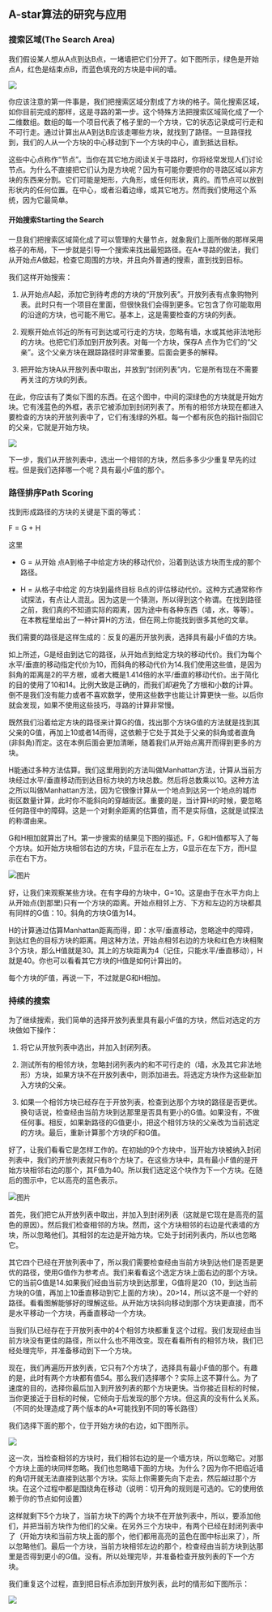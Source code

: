 ## A-star算法的研究与应用

### 搜索区域(The Search Area)

我们假设某人想从A点到达B点，一堵墙把它们分开了。如下图所示，绿色是开始点A，红色是结束点B，而蓝色填充的方块是中间的墙。

![](assets/002/009-9ccfbdc5.png)

你应该注意的第一件事是，我们把搜索区域分割成了方块的格子。简化搜索区域，如你目前完成的那样，这是寻路的第一步。这个特殊方法把搜索区域简化成了一个二维数组。数组的每一个项目代表了格子里的一个方块，它的状态记录成可行走和不可行走。通过计算出从A到达B应该走哪些方块，就找到了路径。一旦路径找到，我们的人从一个方块的中心移动到下一个方块的中心，直到抵达目标。

这些中心点称作“节点”。当你在其它地方阅读关于寻路时，你将经常发现人们讨论节点。为什么不直接把它们认为是方块呢？因为有可能你要把你的寻路区域以非方块的东西来分割。它们可能是矩形，六角形，或任何形状，真的。而节点可以放到形状内的任何位置。在中心，或者沿着边缘，或其它地方。然而我们使用这个系统，因为它最简单。

#### 开始搜索Starting the Search

一旦我们把搜索区域简化成了可以管理的大量节点，就象我们上面所做的那样采用格子的布局，下一步就是引导一个搜索来找出最短路径。在A*寻路的做法，我们从开始点A做起，检查它周围的方块，并且向外普通的搜索，直到找到目标。

我们这样开始搜索：

1. 从开始点A起，添加它到待考虑的方块的“开放列表”。开放列表有点象购物列表。此时只有一个项目在里面，但很快我们会得到更多。它包含了你可能取用的沿途的方块，也可能不用它。基本上，这是需要检查的方块的列表。

2. 观察开始点邻近的所有可到达或可行走的方块，忽略有墙，水或其他非法地形的方块。也把它们添加到开放列表。对每一个方块，保存A 点作为它们的“父亲”。这个父亲方块在跟踪路径时非常重要。后面会更多的解释。

3. 把开始方块A从开放列表中取出，并放到“封闭列表”内，它是所有现在不需要再关注的方块的列表。

在此，你应该有了类似下图的东西。在这个图中，中间的深绿色的方块就是开始方块。它有浅蓝色的外框，表示它被添加到封闭列表了。所有的相邻方块现在都进入要检查的方块的开放列表中了，它们有浅绿的外框。每一个都有灰色的指针指回它的父亲，它就是开始方块。

![](assets/002/009-d3a527e6.png)

下一步，我们从开放列表中，选出一个相邻的方块，然后多多少少重复早先的过程。但是我们选择哪一个呢？具有最小F值的那个。

### 路径排序Path Scoring

找到形成路径的方块的关键是下面的等式：

F = G + H

这里
* G = 从开始 点A到格子中给定方块的移动代价，沿着到达该方块而生成的那个路径。

* H = 从格子中给定 的方块到最终目标 B点的评估移动代价。这种方式通常称作试探法，有点让人混乱。因为这是一个猜测，所以得到这个称谓。在找到路径之前，我们真的不知道实际的距离，因为途中有各种东西（墙，水，等等）。在本教程里给出了一种计算H的方法，但在网上你能找到很多其他的文章。

我们需要的路径是这样生成的：反复的遍历开放列表，选择具有最小F值的方块。

如上所述，G是经由到达它的路径，从开始点到给定方块的移动代价。我们为每个水平/垂直的移动指定代价为10，而斜角的移动代价为14.我们使用这些值，是因为斜角的距离是2的平方根，或者大概是1.414倍的水平/垂直的移动代价。出于简化的目的使用了10和14。比例大致是正确的，而我们却避免了方根和小数的计算。倒不是我们没有能力或者不喜欢数学，使用这些数字也能让计算更快一些。以后你就会发现，如果不使用这些技巧，寻路的计算非常慢。

既然我们沿着给定方块的路径来计算G的值，找出那个方块G值的方法就是找到其父亲的G值，再加上10或者14而得，这依赖于它处于其处于父亲的斜角或者直角(非斜角)而定。这在本例后面会更加清晰，随着我们从开始点离开而得到更多的方块。

H能通过多种方法估算。我们这里用到的方法叫做Manhattan方法，计算从当前方块经过水平/垂直移动而到达目标方块的方块总数。然后将总数乘以10。这种方法之所以叫做Manhattan方法，因为它很像计算从一个地点到达另一个地点的城市街区数量计算，此时你不能斜向的穿越街区。重要的是，当计算H的时候，要忽略任何路径中的障碍。这是一个对剩余距离的估算值，而不是实际值，这就是试探法的称谓由来。

G和H相加就算出了H。第一步搜索的结果见下图的描述。F，G和H值都写入了每个方块。如开始方块相邻右边的方块，F显示在左上方，G显示在左下方，而H显示在右下方。

![图片](assets/002/009-092d63b2.png)

好，让我们来观察某些方块。在有字母的方块中，G=10。这是由于在水平方向上从开始点(到那里)只有一个方块的距离。开始点相邻上方、下方和左边的方块都具有同样的G值：10。斜角的方块G值为14。

H的计算通过估算Manhattan距离而得，即：水平/垂直移动，忽略途中的障碍，到达红色的目标方块的距离。用这种方法，开始点相邻右边的方块和红色方块相聚3个方块，那么H值就是30。其上的方块距离为4（记住，只能水平/垂直移动），H就是40。你也可以看看其它方块的H值是如何计算出的。

每个方块的F值，再说一下，不过就是G和H相加。

### 持续的搜索

为了继续搜索，我们简单的选择开放列表里具有最小F值的方块，然后对选定的方块做如下操作：

1. 将它从开放列表中选出，并加入封闭列表。

2. 测试所有的相邻方块，忽略封闭列表内的和不可行走的（墙，水及其它非法地形）方块，如果方块不在开放列表中，则添加进去。将选定方块作为这些新加入方块的父亲。

3. 如果一个相邻方块已经存在于开放列表，检查到达那个方块的路径是否更优。换句话说，检查经由当前方块到达那里是否具有更小的G值。如果没有，不做任何事。相反，如果新路径的G值更小，把这个相邻方块的父亲改为当前选定的方块。最后，重新计算那个方块的F和G值。

好了，让我们看看它是怎样工作的。在初始的9个方块中，当开始方块被纳入封闭列表中，我们的开放列表就只有8个方块了。在这些方块中，具有最小F值的是开始方块相邻右边的那个，其F值为40。所以我们选定这个块作为下一个方块。在随后的图示中，它以高亮的蓝色表示。

![图片](assets/002/009-41396d7c.png)

首先，我们把它从开放列表中取出，并加入到封闭列表（这就是它现在是高亮的蓝色的原因）。然后我们检查相邻的方块。然而，这个方块相邻的右边是代表墙的方块，所以忽略他们。其相邻的左边是开始方块。它处于封闭列表内，所以也忽略它。

其它四个已经在开放列表中了，所以我们需要检查经由当前方块到达他们是否是更优的路径，使用G值作为参考点。我们来看看这个选定方块上面右边的那个方块。它的当前G值是14.如果我们经由当前方块到达那里，G值将是20（10，到达当前方块的G值，再加上10垂直移动到它上面的方块）。20>14，所以这不是一个好的路径。看看图解能够好的理解这些。从开始方块斜向移动到那个方块更直接，而不是水平移动一个方块，再垂直移动一个方块。

当我们队已经存在于开放列表中的4个相邻方块都重复这个过程。我们发现经由当前方块没有更佳的路径，所以什么也不用改变。现在看看所有的相邻方块，我们已经处理完毕，并准备移动到下一个方块。

现在，我们再遍历开放列表，它只有7个方块了，选择具有最小F值的那个。有趣的是，此时有两个方块都有值54。那么我们选择哪个？实际上这不算什么。为了速度的目的，选择你最后加入到开放列表的那个方块更快。当你接近目标的时候，当你更接近于目标的时候，它倾向于后发现的那个方块。但这真的没有什么关系。（不同的处理造成了两个版本的A*可能找到不同的等长路径）

我们选择下面的那个，位于开始方块的右边，如下图所示。

![](assets/002/009-29311aa5.png)

这一次，当检查相邻的方块时，我们相邻右边的是一个墙方块，所以忽略它。对那个方块上面的块同样忽略。我们也忽略墙下面的方块。为什么？因为你不把临近墙的角切开就无法直接到达那个方块。实际上你需要先向下走去，然后越过那个方块。在这个过程中都是围绕角在移动（说明：切开角的规则是可选的。它的使用依赖于你的节点如何设置）

这样就剩下5个方块了，当前方块下的两个方块不在开放列表中，所以，要添加他们，并把当前方块作为他们的父亲。在另外三个方块中，有两个已经在封闭列表中了（开始方块和当前方块上面的那个，他们都用高亮的蓝色在图中标出来了），所以忽略他们。最后一个方块，当前方块相邻左边的那个，检查经由当前方块到达那里是否得到更小的G值。没有。所以处理完毕，并准备检查开放列表的下一个方块。

我们重复这个过程，直到把目标点添加到开放列表，此时的情形如下图所示：

![](assets/002/009-696e9e7a.png) 
